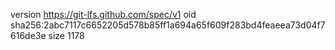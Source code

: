 version https://git-lfs.github.com/spec/v1
oid sha256:2abc7117c6652205d578b85ff1a694a65f609f283bd4feaeea73d04f7616de3e
size 1178

